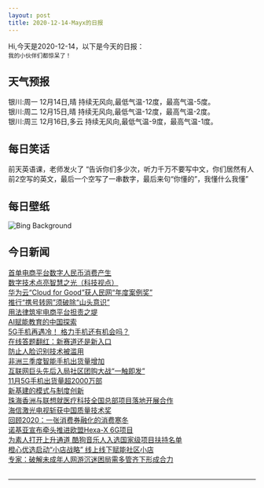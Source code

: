 ```yaml
---
layout: post
title: 2020-12-14-Mayx的日报
---
```


Hi,今天是2020-12-14，以下是今天的日报：<br><small>
我的小伙伴们都惊呆了！</small><!--more-->
## 天气预报
银川:周一 12月14日,晴 持续无风向,最低气温-12度，最高气温-5度。<br>银川:周二 12月15日,晴 持续无风向,最低气温-12度，最高气温-2度。<br>银川:周三 12月16日,多云 持续无风向,最低气温-9度，最高气温-1度。
## 每日笑话
前天英语课，老师发火了 “告诉你们多少次，听力千万不要写中文，你们居然有人前2空写的英文，最后一个空写了一串数字，最后来句“你懂的”，我懂什么我懂”
## 每日壁纸
![Bing Background](https://cn.bing.com/th?id=OHR.PolarExpress_EN-US8621770462_1920x1080.jpg&rf=LaDigue_1920x1080.jpg&pid=hp "Gornergrat railway station and the Matterhorn in Zermatt, Switzerland (© coolbiere photograph/Getty Images)")
## 今日新闻

[首单电商平台数字人民币消费产生](http://it.people.com.cn/n1/2020/1214/c1009-31965206.html)   
[数字技术点亮智慧之光（科技视点）](http://it.people.com.cn/n1/2020/1214/c1009-31965191.html)   
[华为云“Cloud for Good”获人民网“年度案例奖”](http://it.people.com.cn/n1/2020/1214/c1009-31965370.html)   
[推行“携号转网”须破除“山头意识”](http://it.people.com.cn/n1/2020/1214/c1009-31965006.html)   
[用法律筑牢电商平台担责之堤](http://it.people.com.cn/n1/2020/1214/c1009-31965106.html)   
[AI赋能教育的中国探索](http://it.people.com.cn/n1/2020/1214/c1009-31965210.html)   
[5G手机再遇冷！ 格力手机还有机会吗？](http://it.people.com.cn/n1/2020/1214/c1009-31965100.html)   
[在线答题翻红：新赛道还是新入口](http://it.people.com.cn/n1/2020/1214/c1009-31965132.html)   
[防止人脸识别技术被滥用](http://it.people.com.cn/n1/2020/1214/c1009-31965000.html)   
[非洲三季度智能手机出货量增加](http://it.people.com.cn/n1/2020/1214/c1009-31965002.html)   
[互联网巨头先后入局社区团购大战“一触即发”](http://it.people.com.cn/n1/2020/1214/c1009-31965093.html)   
[11月5G手机出货量超2000万部](http://it.people.com.cn/n1/2020/1214/c1009-31965182.html)   
[新基建的模式与制度创新](http://it.people.com.cn/n1/2020/1214/c1009-31964998.html)   
[珠海香洲与联想就医疗科技全国总部项目落地开展合作](http://it.people.com.cn/n1/2020/1211/c1009-31963765.html)   
[海信激光电视斩获中国质量技术奖](http://it.people.com.cn/n1/2020/1211/c1009-31963818.html)   
[回顾2020：一张消费券融化的消费寒冬](http://it.people.com.cn/n1/2020/1211/c1009-31963815.html)   
[诺基亚宣布牵头推进欧盟Hexa-X 6G项目](http://it.people.com.cn/n1/2020/1211/c1009-31963761.html)   
[为素人打开上升通道 酷狗音乐人入选国家级项目扶持名单](http://it.people.com.cn/n1/2020/1211/c1009-31963767.html)   
[橙心优选启动“小店战略” 线上线下赋能社区小店](http://it.people.com.cn/n1/2020/1211/c1009-31963769.html)   
[专家：破解未成年人网游沉迷困局需多管齐下形成合力](http://it.people.com.cn/n1/2020/1211/c1009-31963025.html)   
<br />

***

<small></small>
